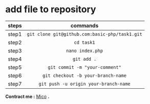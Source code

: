# add file to repository
| steps | commands |
| ------------- |:-------------:|
|step1 |`git clone git@github.com:basic-php/task1.git`| 
|step2 |`cd task1`| 
|step3 |`nano index.php` | 
|step4 |`git add .`| 
|step5 |`git commit -m "your-comment"`| 
|step6 |`git checkout -b your-branch-name` | 
|step7 |`git push -u origin your-branch-name`| 
**Contract me :** [Mico](t.me/anime19) **.**
